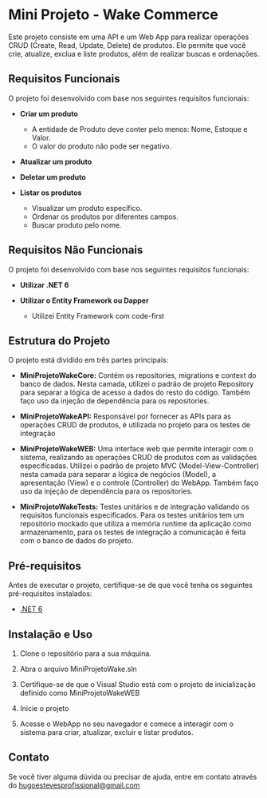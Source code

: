 # Mini Projeto - Wake Commerce

Este projeto consiste em uma API e um Web App para realizar operações CRUD (Create, Read, Update, Delete) de produtos. Ele permite que você crie, atualize, exclua e liste produtos, além de realizar buscas e ordenações.

## Requisitos Funcionais

O projeto foi desenvolvido com base nos seguintes requisitos funcionais:

- **Criar um produto**
  - A entidade de Produto deve conter pelo menos: Nome, Estoque e Valor.
  - O valor do produto não pode ser negativo.

- **Atualizar um produto**

- **Deletar um produto**

- **Listar os produtos**
  - Visualizar um produto específico.
  - Ordenar os produtos por diferentes campos.
  - Buscar produto pelo nome.

## Requisitos Não Funcionais

O projeto foi desenvolvido com base nos seguintes requisitos funcionais:

- **Utilizar .NET 6**

- **Utilizar o Entity Framework ou Dapper**
    - Utilizei Entity Framework com code-first

## Estrutura do Projeto

O projeto está dividido em três partes principais:

- **MiniProjetoWakeCore:** Contém os repositories, migrations e context do banco de dados. Nesta camada, utilizei o padrão de projeto Repository para separar a lógica de acesso a dados do resto do código. Também faço uso da injeção de dependência para os repositories.

- **MiniProjetoWakeAPI:** Responsável por fornecer as APIs para as operações CRUD de produtos, é utilizada no projeto para os testes de integração

- **MiniProjetoWakeWEB:** Uma interface web que permite interagir com o sistema, realizando as operações CRUD de produtos com as validações especificadas. Utilizei o padrão de projeto MVC (Model-View-Controller) nesta camada para separar a lógica de negócios (Model), a apresentação (View) e o controle (Controller) do WebApp. Também faço uso da injeção de dependência para os repositories.

- **MiniProjetoWakeTests:** Testes unitários e de integração validando os requisitos funcionais especificados. Para os testes unitários tem um repositório mockado que utiliza a memória runtime da aplicação como armazenamento, para os testes de integração a comunicação é feita com o banco de dados do projeto.

## Pré-requisitos

Antes de executar o projeto, certifique-se de que você tenha os seguintes pré-requisitos instalados:

- [.NET 6](https://dotnet.microsoft.com/pt-br/download/dotnet/6.0)

## Instalação e Uso

1. Clone o repositório para a sua máquina.

2. Abra o arquivo MiniProjetoWake.sln

3. Certifique-se de que o Visual Studio está com o projeto de inicialização definido como MiniProjetoWakeWEB
   
4. Inicie o projeto

5. Acesse o WebApp no seu navegador e comece a interagir com o sistema para criar, atualizar, excluir e listar produtos.

## Contato

Se você tiver alguma dúvida ou precisar de ajuda, entre em contato através do [hugoestevesprofissional@gmail.com](mailto:hugoestevesprofissional@gmail.com)
